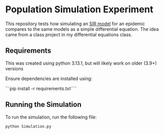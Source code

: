 # Population Simulation Experiment

This repository tests how simulating an [SIR model](https://en.wikipedia.org/wiki/Compartmental_models_in_epidemiology) for an epidemic compares to the same models as a simple differential equation. The idea came from a class project in my differential equations class. 

## Requirements
This was created using python 3.13.1, but will likely work on older (3.9+) versions 

Ensure dependencies are installed using:

```pip install -r requirements.txt````

## Running the Simulation
To run the simulation, run the following file:

```python Simulation.py```

